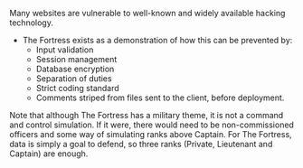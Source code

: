 Many websites are vulnerable to well-known and widely available hacking technology.  

* The Fortress exists as a demonstration of how this can be prevented by:
    * Input validation
    * Session management
    * Database encryption
    * Separation of duties
    * Strict coding standard
    * Comments striped from files sent to the client, before deployment.

Note that although The Fortress has a military theme, it is not a command and control
simulation.  If it were, there would need to be non-commissioned officers and some
way of simulating ranks above Captain.  For The Fortress, data is simply a goal to
defend, so three ranks (Private, Lieutenant and Captain) are enough.